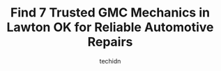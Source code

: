 ---
layout: ampstory
image: https://images.unsplash.com/photo-1529589438034-00c0e7a6452f?ixlib=rb-4.0.3&ixid=MnwxMjA3fDB8MHxwaG90by1wYWdlfHx8fGVufDB8fHx8&auto=format&fit=crop&w=640&h=853&q=80
author: techidn
featured: false
description: If youre in need of trustworthy and skilled GMC Mechanic in Lawton OK, USA, youll be pleased to discover the 7 best GMC Mechanic in town. Their expertise and commitment to customer satisfa
title: Find 7 Trusted GMC Mechanics in Lawton OK for Reliable Automotive Repairs
cover:
   title: Find 7 Trusted GMC Mechanics in Lawton OK for Reliable Automotive Repairs
   subtitle: Rickpate
   background: https://images.unsplash.com/photo-1529589438034-00c0e7a6452f?ixlib=rb-4.0.3&ixid=MnwxMjA3fDB8MHxwaG90by1wYWdlfHx8fGVufDB8fHx8&auto=format&fit=crop&w=640&h=853&q=80

pages: 
 - layout: thirds
   top: <h1>#1 Redds Automotive Repair</h1>
   bottom: "<p>This is by far the greatest mechanic experience I have ever had! I had to have my starter replaced and Redds did a wonderful job helping me get that done! The staff was </p>"
   background: https://www.knot35.com/toplist/wp-content/uploads/2023/06/best-gmc-mechanic-1-in-lawton-ok-1685831363.jpeg
   backgroundblur: true
 - layout: thirds
   top: <h1>#2 BENNETT AUTO REPAIR</h1>
   bottom: "<p>6453 NW Cache Rd, Lawton, OK 73505, United States</p>"
   background: https://www.knot35.com/toplist/wp-content/uploads/2023/06/best-gmc-mechanic-2-in-lawton-ok-1685831364.png
   cta:
      link: https://www.knot35.com/toplist/find-7-trusted-gmc-mechanics-in-lawton-ok-for-reliable-automotive-repairs/
      text: Find 7 Trusted GMC Mechanics in Lawton OK for Reliable Automotive Repairs
 - layout: thirds
   top: <h1>#3 Lynn McKenzie Automotive</h1>
   bottom: "<p>2201 SW B Ave, Lawton, OK 73501, United States</p>"
   background: https://www.knot35.com/toplist/wp-content/uploads/2023/06/best-gmc-mechanic-3-in-lawton-ok-1685831364.jpeg
   cta:
      link: https://www.knot35.com/toplist/find-7-trusted-gmc-mechanics-in-lawton-ok-for-reliable-automotive-repairs/
      text: Find 7 Trusted GMC Mechanics in Lawton OK for Reliable Automotive Repairs
 - layout: thirds
   top: <h1>#4 Pats Auto Repair LLC</h1>
   bottom: "<p>2116 NW Dearborn Ave, Lawton, OK 73507, United States</p>"
   background: https://images.unsplash.com/photo-1632260260864-caf7fde5ec36?ixlib=rb-4.0.3&ixid=MnwxMjA3fDB8MHxwaG90by1wYWdlfHx8fGVufDB8fHx8&auto=format&fit=crop&w=640&h=853&q=80
   cta:
      link: https://www.knot35.com/toplist/find-7-trusted-gmc-mechanics-in-lawton-ok-for-reliable-automotive-repairs/
      text: Find 7 Trusted GMC Mechanics in Lawton OK for Reliable Automotive Repairs
 - layout: thirds
   top: <h1>#5 S & J Auto Service</h1>
   bottom: "<p>2812 NW Fort Sill Blvd, Lawton, OK 73507, United States</p>"
   background: https://images.unsplash.com/photo-1524169358666-79f22534bc6e?ixlib=rb-4.0.3&ixid=MnwxMjA3fDB8MHxwaG90by1wYWdlfHx8fGVufDB8fHx8&auto=format&fit=crop&w=640&h=853&q=80
   cta:
      link: https://www.knot35.com/toplist/find-7-trusted-gmc-mechanics-in-lawton-ok-for-reliable-automotive-repairs/
      text: Find 7 Trusted GMC Mechanics in Lawton OK for Reliable Automotive Repairs
 - layout: thirds
   top: <h1>#6 Tom Dunn Automotive</h1>
   bottom: "<p>206 NW Columbia Ave, Lawton, OK 73507, United States</p>"
   background: https://images.unsplash.com/photo-1527066579998-dbbae57f45ce?ixlib=rb-4.0.3&ixid=MnwxMjA3fDB8MHxwaG90by1wYWdlfHx8fGVufDB8fHx8&auto=format&fit=crop&w=640&h=853&q=80
   cta:
      link: https://www.knot35.com/toplist/find-7-trusted-gmc-mechanics-in-lawton-ok-for-reliable-automotive-repairs/
      text: Find 7 Trusted GMC Mechanics in Lawton OK for Reliable Automotive Repairs
 - layout: thirds
   top: <h1>#7 Warrens Imports</h1>
   bottom: "<p>130 SW B Ave, Lawton, OK 73501, United States</p>"
   background: https://images.unsplash.com/photo-1527067829737-402993088e6b?ixlib=rb-4.0.3&ixid=MnwxMjA3fDB8MHxwaG90by1wYWdlfHx8fGVufDB8fHx8&auto=format&fit=crop&w=640&h=853&q=80
   cta:
      link: https://www.knot35.com/toplist/find-7-trusted-gmc-mechanics-in-lawton-ok-for-reliable-automotive-repairs/
      text: Find 7 Trusted GMC Mechanics in Lawton OK for Reliable Automotive Repairs
 - layout: thirds
   middle: Continue reading...
   background: https://images.unsplash.com/photo-1518640467707-6811f4a6ab73?ixlib=rb-4.0.3&ixid=MnwxMjA3fDB8MHxwaG90by1wYWdlfHx8fGVufDB8fHx8&auto=format&fit=crop&w=640&h=853&q=80
   cta:
      link: https://www.knot35.com/toplist/find-7-trusted-gmc-mechanics-in-lawton-ok-for-reliable-automotive-repairs/
      text: Find 7 Trusted GMC Mechanics in Lawton OK for Reliable Automotive Repairs
      
---